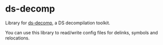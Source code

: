 # ds-decomp
Library for [ds-decomp](../README.md), a DS decompilation toolkit.

You can use this library to read/write config files for delinks, symbols and relocations.
